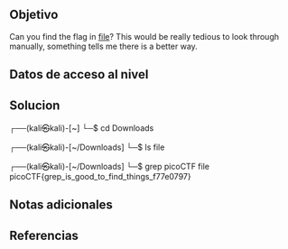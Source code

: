 ## Objetivo
Can you find the flag in [file](https://jupiter.challenges.picoctf.org/static/315d3325dc668ab7f1af9194f2de7e7a/file)? This would be really tedious to look through manually, something tells me there is a better way.
## Datos de acceso al nivel
## Solucion
┌──(kali㉿kali)-[~]
└─$ cd Downloads                        
                                                                                
┌──(kali㉿kali)-[~/Downloads]
└─$ ls
file
                                                                
┌──(kali㉿kali)-[~/Downloads]
└─$ grep picoCTF file           
picoCTF{grep_is_good_to_find_things_f77e0797}
                                                               

## Notas adicionales

## Referencias